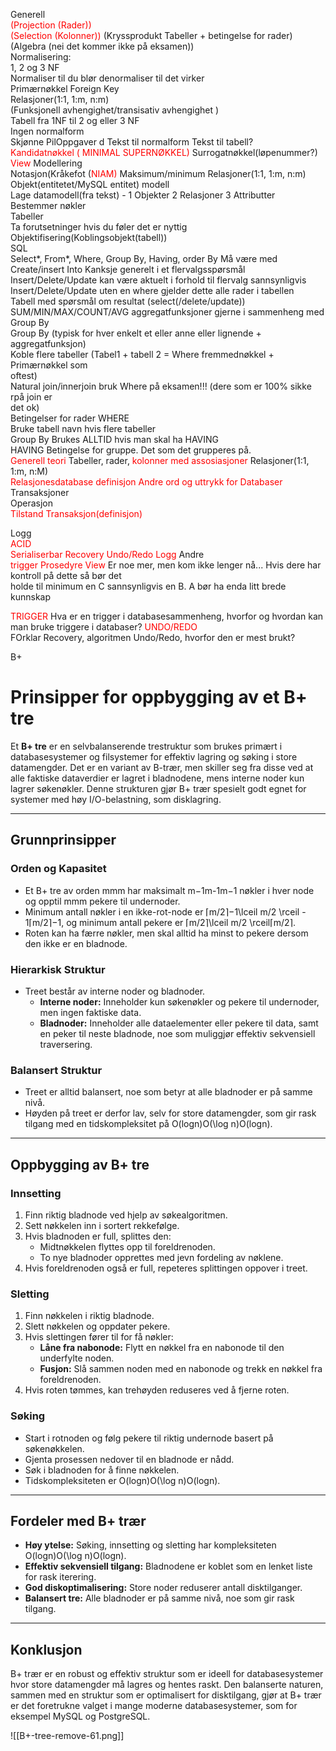 Generell  
<span style="color:rgb(255, 0, 0)">(Projection (Rader))  
(Selection (Kolonner))  </span>
(Kryssprodukt Tabeller + betingelse for rader)  
(Algebra (nei det kommer ikke på eksamen))  
Normalisering:  
1, 2 og 3 NF  
Normaliser til du blør denormaliser til det virker  
Primærnøkkel Foreign Key  
Relasjoner(1:1, 1:m, n:m)  
(Funksjonell avhengighet/transisativ avhengighet )  
Tabell fra 1NF til 2 og eller 3 NF  
Ingen normalform  
Skjønne PilOppgaver  d
Tekst til normalform Tekst til tabell?  
<span style="color:rgb(255, 0, 0)">Kandidatnøkkel  ( MINIMAL SUPERNØKKEL)</span>
Surrogatnøkkel(løpenummer?)  
<span style="color:rgb(255, 0, 0)">View  </span>
Modellering  
Notasjon(Kråkefot (<span style="color:rgb(255, 0, 0)">NIAM)</span> Maksimum/minimum Relasjoner(1:1, 1:m, n:m)  
Objekt(entitetet/MySQL entitet) modell  
Lage datamodell(fra tekst) - 1 Objekter 2 Relasjoner 3 Attributter  
Bestemmer nøkler  
Tabeller  
Ta forutsetninger hvis du føler det er nyttig  
Objektifisering(Koblingsobjekt(tabell))  
SQL  
Select*, From*, Where, Group By, Having, order By Må være med  
Create/insert Into Kanksje generelt i et flervalgsspørsmål  
Insert/Delete/Update kan være aktuelt i forhold til flervalg sannsynligvis  
Insert/Delete/Update uten en where gjelder dette alle rader i tabellen  
Tabell med spørsmål om resultat (select(/delete/update))  
SUM/MIN/MAX/COUNT/AVG aggregatfunksjoner gjerne i sammenheng med Group By  
Group By (typisk for hver enkelt et eller anne eller lignende + aggregatfunksjon)  
Koble flere tabeller (Tabel1 + tabell 2 = Where fremmednøkkel + Primærnøkkel som  
oftest)  
Natural join/innerjoin bruk Where på eksamen!!! (dere som er 100% sikke rpå join er  
det ok)  
Betingelser for rader WHERE  
Bruke tabell navn hvis flere tabeller  
Group By Brukes ALLTID hvis man skal ha HAVING  
HAVING Betingelse for gruppe. Det som det grupperes på.  
<span style="color:rgb(255, 0, 0)">Generell teori  </span>
Tabeller, rader, <span style="color:rgb(255, 0, 0)">kolonner med assosiasjoner  </span>
Relasjoner(1:1, 1:m, n:M)  
<span style="color:rgb(255, 0, 0)">Relasjonesdatabase definisjon  </span>
<span style="color:rgb(255, 0, 0)">Andre ord og uttrykk for Databaser  </span>
Transaksjoner  
Operasjon  
<span style="color:rgb(255, 0, 0)">Tilstand  </span>
<span style="color:rgb(255, 0, 0)">Transaksjon(definisjon)</span>

Logg  
<span style="color:rgb(255, 0, 0)">ACID</span>  
<span style="color:rgb(255, 0, 0)">Serialiserbar  </span>
<span style="color:rgb(255, 0, 0)">Recovery  </span>
<span style="color:rgb(255, 0, 0)">Undo/Redo  </span>
<span style="color:rgb(255, 0, 0)">Logg  </span>
Andre  
<span style="color:rgb(255, 0, 0)">trigger  </span>
<span style="color:rgb(255, 0, 0)">Prosedyre  </span>
<span style="color:rgb(255, 0, 0)">View  </span>
Er noe mer, men kom ikke lenger nå... Hvis dere har kontroll på dette så bør det  
holde til minimum en C sannsynligvis en B. A bør ha enda litt brede kunnskap
 
<span style="color:rgb(255, 0, 0)">TRIGGER</span> 
Hva er en trigger i databasesammenheng, hvorfor og hvordan kan man bruke triggere i databaser?
<span style="color:rgb(255, 0, 0)">UNDO/REDO</span>  
FOrklar Recovery, algoritmen Undo/Redo, hvorfor den er mest brukt?

B+
# Prinsipper for oppbygging av et B+ tre

Et **B+ tre** er en selvbalanserende trestruktur som brukes primært i databasesystemer og filsystemer for effektiv lagring og søking i store datamengder. Det er en variant av B-trær, men skiller seg fra disse ved at alle faktiske dataverdier er lagret i bladnodene, mens interne noder kun lagrer søkenøkler. Denne strukturen gjør B+ trær spesielt godt egnet for systemer med høy I/O-belastning, som disklagring.

---

## Grunnprinsipper

### Orden og Kapasitet

- Et B+ tre av orden mmm har maksimalt m−1m-1m−1 nøkler i hver node og opptil mmm pekere til undernoder.
- Minimum antall nøkler i en ikke-rot-node er ⌈m/2⌉−1\lceil m/2 \rceil - 1⌈m/2⌉−1, og minimum antall pekere er ⌈m/2⌉\lceil m/2 \rceil⌈m/2⌉.
- Roten kan ha færre nøkler, men skal alltid ha minst to pekere dersom den ikke er en bladnode.

### Hierarkisk Struktur

- Treet består av interne noder og bladnoder.
    - **Interne noder:** Inneholder kun søkenøkler og pekere til undernoder, men ingen faktiske data.
    - **Bladnoder:** Inneholder alle dataelementer eller pekere til data, samt en peker til neste bladnode, noe som muliggjør effektiv sekvensiell traversering.

### Balansert Struktur

- Treet er alltid balansert, noe som betyr at alle bladnoder er på samme nivå.
- Høyden på treet er derfor lav, selv for store datamengder, som gir rask tilgang med en tidskompleksitet på O(log⁡n)O(\log n)O(logn).

---

## Oppbygging av B+ tre

### Innsetting

1. Finn riktig bladnode ved hjelp av søkealgoritmen.
2. Sett nøkkelen inn i sortert rekkefølge.
3. Hvis bladnoden er full, splittes den:
    - Midtnøkkelen flyttes opp til foreldrenoden.
    - To nye bladnoder opprettes med jevn fordeling av nøklene.
4. Hvis foreldrenoden også er full, repeteres splittingen oppover i treet.

### Sletting

1. Finn nøkkelen i riktig bladnode.
2. Slett nøkkelen og oppdater pekere.
3. Hvis slettingen fører til for få nøkler:
    - **Låne fra nabonode:** Flytt en nøkkel fra en nabonode til den underfylte noden.
    - **Fusjon:** Slå sammen noden med en nabonode og trekk en nøkkel fra foreldrenoden.
4. Hvis roten tømmes, kan trehøyden reduseres ved å fjerne roten.

### Søking

- Start i rotnoden og følg pekere til riktig undernode basert på søkenøkkelen.
- Gjenta prosessen nedover til en bladnode er nådd.
- Søk i bladnoden for å finne nøkkelen.
- Tidskompleksiteten er O(log⁡n)O(\log n)O(logn).

---

## Fordeler med B+ trær

- **Høy ytelse:** Søking, innsetting og sletting har kompleksiteten O(log⁡n)O(\log n)O(logn).
- **Effektiv sekvensiell tilgang:** Bladnodene er koblet som en lenket liste for rask iterering.
- **God diskoptimalisering:** Store noder reduserer antall disktilganger.
- **Balansert tre:** Alle bladnoder er på samme nivå, noe som gir rask tilgang.

---

## Konklusjon

B+ trær er en robust og effektiv struktur som er ideell for databasesystemer hvor store datamengder må lagres og hentes raskt. Den balanserte naturen, sammen med en struktur som er optimalisert for disktilgang, gjør at B+ trær er det foretrukne valget i mange moderne databasesystemer, som for eksempel MySQL og PostgreSQL.





![[B+-tree-remove-61.png]]
